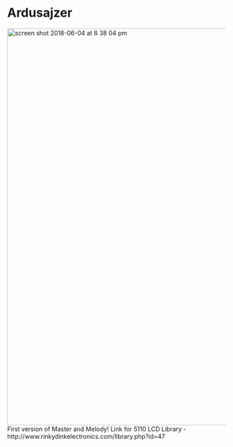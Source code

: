 # Ardusajzer
<img width="912" alt="screen shot 2018-06-04 at 8 38 04 pm" src="https://user-images.githubusercontent.com/20823082/40935104-5482cbd8-6837-11e8-821f-326fabf58801.png">
First version of Master and Melody!  
Link for 5110 LCD Library - http://www.rinkydinkelectronics.com/library.php?id=47  
